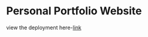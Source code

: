 # Personal Portfolio Website


view the deployment here-[link](https://03-prathamesh.github.io/Prathamesh_Portfolio/)